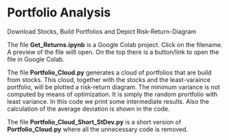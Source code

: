 # Portfolio Analysis
Download Stocks, Build Portfolios and Depict Risk-Return-Diagram

The file **Get_Returns.ipynb** is a Google Colab project. 
Click on the filename. A preview of the file willl open. On the top there is a button/link to open the file in Google Colab.

The file **Portfolio_Cloud.py** generates a cloud of portfolios that are build from stocks. This cloud, together with the stocks and the least-varaince portfolio, will be plotted
a risk-return diagram. The minimum variance is not computed by means of optimization. It is simply the random prortfolio with least variance. In this code we print some intermediate results. Also the calculation of the average deviation is shown in the code.

The file **Portfolio_Cloud_Short_StDev.py** is a short version of **Portfolio_Cloud.py** where all the unnecessary code is removed.
